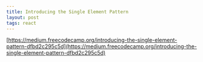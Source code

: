 ```yaml
---
title: Introducing the Single Element Pattern
layout: post
tags: react
---
```


[https://medium.freecodecamp.org/introducing-the-single-element-pattern-dfbd2c295c5d](https://medium.freecodecamp.org/introducing-the-single-element-pattern-dfbd2c295c5d)